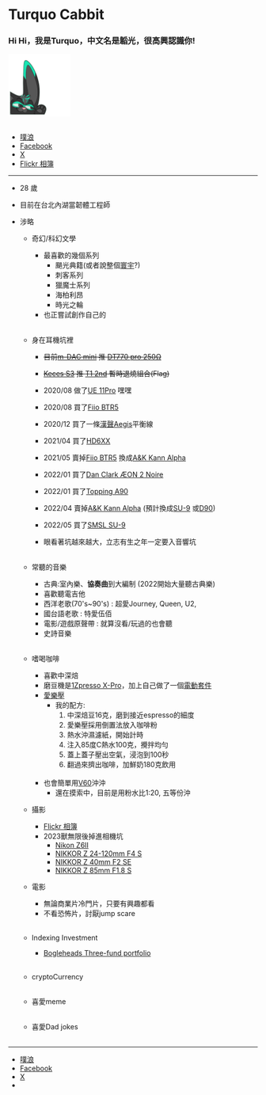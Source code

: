 # Turquo Cabbit

### Hi Hi，我是Turquo，中文名是韜光，很高興認識你!<br />

<img src="./pic/Turquo_listen.png" width=25% div align=center><br /><br />

* [噗浪](https://www.plurk.com/night5916lan)
* [Facebook](https://www.facebook.com/turquoCabbit)
* [X](https://twitter.com/Turquobitbit)
* [Flickr 相簿](https://www.flickr.com/photos/197896838@N03/albums/)

---

* 28 歲
* 目前在台北內湖當韌體工程師

* 涉略
    * 奇幻/科幻文學
        * 最喜歡的幾個系列<br />
            * 颶光典籍(或者說整個[寰宇](https://www.brandonsanderson.com/)?)
            * 刺客系列
            * 獵魔士系列
            * 海柏利昂
            * 時光之輪
        * 也正嘗試創作自己的<br /><br />

    * 身在耳機坑裡
        * ~~目前[m-DAC mini](https://www.audiolab.co.uk/mdac-mini/) 推 [DT770 pro 250Ω](https://europe.beyerdynamic.com/dt-770-pro.html)~~
        * ~~[Keces S3](https://www.kecesaudio.com/ch/S3.html) 推 [T1 2nd](https://global.beyerdynamic.com/t1.html)  暫時退燒組合(Flag)~~
        * 2020/08 做了[UE 11Pro](https://pro.ultimateears.com/products/ue-11-pro) 嘿嘿
        * 2020/08 買了[Fiio BTR5](https://fiio.com/btr5)
        * 2020/12 買了一條[漢聲Aegis](http://www.hansoundaudio.com/Product_Detail.aspx?BigClassID=00000000-0000-0000-0000-000000000000&ClassID=50d0655e-c3f9-4304-92a7-e21418bd23ff&ID=81632ecf-ae85-4854-8ac0-5d2c11808df0)平衡線
        * 2021/04 買了[HD6XX](https://drop.com/buy/massdrop-sennheiser-hd6xx)
        * 2021/05 賣掉[Fiio BTR5](https://fiio.com/btr5) 換成[A&K Kann Alpha](https://www.astellnkern.com/product/product_detail.jsp?productNo=7)
        * 2022/01 買了[Dan Clark ÆON 2 Noire](https://danclarkaudio.com/aeon-2-noir.html)
        * 2022/01 買了[Topping A90](https://www.tpdz.net/productinfo/472128.html)
        * 2022/04 賣掉[A&K Kann Alpha](https://www.astellnkern.com/product/product_detail.jsp?productNo=7) (預計換成[SU-9](https://smsl-audio.com/portal/product/detail/id/715.html) 或[D90](https://www.tpdz.net/productinfo/645180.html))
        * 2022/05 買了[SMSL SU-9](https://smsl-audio.com/portal/product/detail/id/715.html)

        * 眼看著坑越來越大，立志有生之年一定要入音響坑<br /><br />

    * 常聽的音樂
        * 古典:室內樂、**協奏曲**到大編制 (2022開始大量聽古典樂)
        * 喜歡聽電吉他
        * 西洋老歌(70's~90's) : 超愛Journey, Queen, U2, 
        * 國台語老歌 : 特愛伍佰
        * 電影/遊戲原聲帶 : 就算沒看/玩過的也會聽
        * 史詩音樂<br /><br />

    * 嗜喝咖啡
        * 喜歡中深焙
        * 磨豆機是[1Zpresso X-Pro](https://1zpresso.com/xpro/)，加上自己做了一個[電動套件](https://www.plurk.com/p/p73ac5)
        * [愛樂壓](https://aeropress.com/)
            * 我的配方:
                1. 中深焙豆16克，磨到接近espresso的細度
                2. 愛樂壓採用倒置法放入咖啡粉
                3. 熱水沖濕濾紙，開始計時
                4. 注入85度C熱水100克，攪拌均勻
                5. 蓋上蓋子壓出空氣，浸泡到100秒
                6. 翻過來擠出咖啡，加鮮奶180克飲用<br /><br />
        * 也會簡單用[V60](https://www.hario.com.tw/?product=v60%e6%a8%b9%e8%84%82%e6%bf%be%e6%9d%af01%e9%80%8f%e6%98%8e)沖沖
            * 還在摸索中，目前是用粉水比1:20, 五等份沖
    
    * 攝影
        * [Flickr 相簿](https://www.flickr.com/photos/197896838@N03/albums/)
        * 2023獸無限後掉進相機坑
            * [Nikon Z6II](https://imaging.nikon.com/imaging/lineup/mirrorless/z_6_2/)
            * [NIKKOR Z 24-120mm F4 S](https://imaging.nikon.com/imaging/lineup/lens/z-mount/z_24-120mmf4s/)
            * [NIKKOR Z 40mm F2 SE](https://imaging.nikon.com/imaging/lineup/lens/z-mount/z_40mmf2_se/)
            * [NIKKOR Z 85mm F1.8 S](https://imaging.nikon.com/imaging/lineup/lens/z-mount/z_85mmf18s/)

    * 電影 
        * 無論商業片冷門片，只要有興趣都看
        * 不看恐怖片，討厭jump scare<br /><br />

    * Indexing Investment
        * [Bogleheads Three-fund portfolio](https://www.bogleheads.org/wiki/Three-fund_portfolio)<br /><br />

    * cryptoCurrency<br /><br />

    * 喜愛meme<br /><br />

    * 喜愛Dad jokes<br /><br />
---
* [噗浪](https://www.plurk.com/night5916lan)
* [Facebook](https://www.facebook.com/turquoCabbit)
* [X](https://twitter.com/Turquobitbit)
* 
<!-- <div align=right> -->

